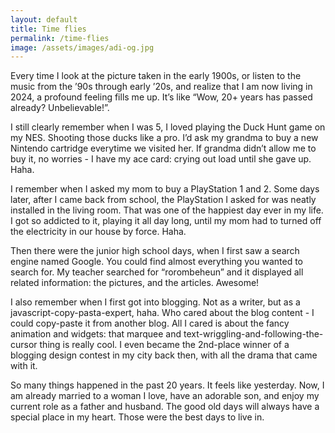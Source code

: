 ```yaml
---
layout: default
title: Time flies
permalink: /time-flies
image: /assets/images/adi-og.jpg
---
```


Every time I look at the picture taken in the early 1900s, or listen to the music from the ’90s through early ’20s, and realize that I am now living in 2024, a profound feeling fills me up. It’s like “Wow, 20+ years has passed already? Unbelievable!”.

I still clearly remember when I was 5, I loved playing the Duck Hunt game on my NES. Shooting those ducks like a pro. I’d ask my grandma to buy a new Nintendo cartridge everytime we visited her. If grandma didn’t allow me to buy it, no worries - I have my ace card: crying out load until she gave up. Haha.

I remember when I asked my mom to buy a PlayStation 1 and 2. Some days later, after I came back from school, the PlayStation I asked for was neatly installed in the living room. That was one of the happiest day ever in my life. I got so addicted to it, playing it all day long, until my mom had to turned off the electricity in our house by force. Haha.

Then there were the junior high school days, when I first saw a search engine named Google. You could find almost everything you wanted to search for. My teacher searched for “rorombeheun” and it displayed all related information: the pictures, and the articles. Awesome!

I also remember when I first got into blogging. Not as a writer, but as a javascript-copy-pasta-expert, haha. Who cared about the blog content - I could copy-paste it from another blog. All I cared is about the fancy animation and widgets: that marquee and text-wriggling-and-following-the-cursor thing is really cool. I even became the 2nd-place winner of a blogging design contest in my city back then, with all the drama that came with it.

So many things happened in the past 20 years. It feels like yesterday. Now, I am already married to a woman I love, have an adorable son, and enjoy my current role as a father and husband. The good old days will always have a special place in my heart. Those were the best days to live in.
